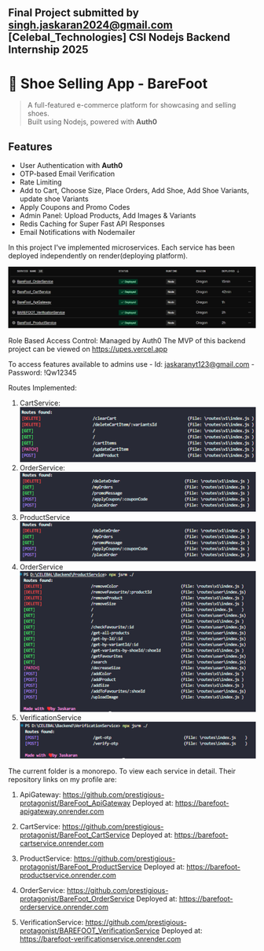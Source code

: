 ## Final Project submitted by singh.jaskaran2024@gmail.com [Celebal_Technologies] CSI Nodejs Backend Internship 2025

# 👟 Shoe Selling App - BareFoot

> A full-featured e-commerce platform for showcasing and selling shoes.  
> Built using Nodejs, powered with **Auth0**

## Features

- User Authentication with **Auth0**
- OTP-based Email Verification
- Rate Limiting
- Add to Cart, Choose Size, Place Orders, Add Shoe, Add Shoe Variants, update shoe Variants
- Apply Coupons and Promo Codes
- Admin Panel: Upload Products, Add Images & Variants
- Redis Caching for Super Fast API Responses
- Email Notifications with Nodemailer

In this project I've implemented microservices. Each service has been deployed independently on render(deploying platform).

![Home](./assets/image01.png)

Role Based Access Control: Managed by Auth0
The MVP of this backend project can be viewed on https://upes.vercel.app

To access features available to admins use - Id: jaskaranyt123@gmail.com - Password: !Qw12345

Routes Implemented:

1. CartService:
   ![Home](./assets/image02.png)
2. OrderService:
   ![Home](./assets/image03.png)
3. ProductService
   ![Home](./assets/image03.png)
4. OrderService
   ![Home](./assets/image04.png)
5. VerificationService
   ![Home](./assets/image05.png)

The current folder is a monorepo. To view each service in detail. Their repository links on my profile are:

1. ApiGateway: https://github.com/prestigious-protagonist/BareFoot_ApiGateway
   Deployed at: https://barefoot-apigateway.onrender.com

2. CartService: https://github.com/prestigious-protagonist/BareFoot_CartService
   Deployed at: https://barefoot-cartservice.onrender.com

3. ProductService: https://github.com/prestigious-protagonist/BareFoot_ProductService
   Deployed at: https://barefoot-productservice.onrender.com

4. OrderService: https://github.com/prestigious-protagonist/BareFoot_OrderService
   Deployed at: https://barefoot-orderservice.onrender.com

5. VerificationService: https://github.com/prestigious-protagonist/BAREFOOT_VerificationService
   Deployed at: https://barefoot-verificationservice.onrender.com
